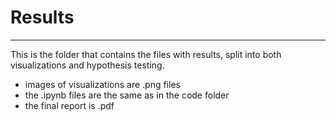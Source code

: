 # Results

---

This is the folder that contains the files with results, split into both visualizations and hypothesis testing.
* images of visualizations are .png files
* the .ipynb files are the same as in the code folder
* the final report is .pdf

